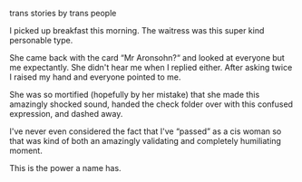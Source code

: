 trans stories by trans people


I picked up breakfast this morning. The waitress was this super kind personable type.

She came back with the card “Mr Aronsohn?“ and looked at everyone but me expectantly. She didn't hear me when I replied either. After asking twice I raised my hand and everyone pointed to me.

She was so mortified (hopefully by her mistake) that she made this amazingly shocked sound, handed the check folder over with this confused expression, and dashed away.

I've never even considered the fact that I've “passed” as a cis woman so that was kind of both an amazingly validating and completely humiliating moment.

This is the power a name has.